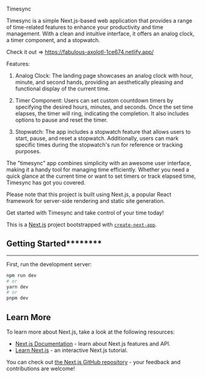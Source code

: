 Timesync

Timesync is a simple Next.js-based web application that provides a range of time-related features to enhance your productivity and time management. With a clean and intuitive interface, it offers an analog clock, a timer component, and a stopwatch.

Check it out => https://fabulous-axolotl-1ce674.netlify.app/

Features:

1. Analog Clock: The landing page showcases an analog clock with hour, minute, and second hands, providing an aesthetically pleasing and functional display of the current time.

2. Timer Component: Users can set custom countdown timers by specifying the desired hours, minutes, and seconds. Once the set time elapses, the timer will ring, indicating the completion. It also includes options to pause and reset the timer.

3. Stopwatch: The app includes a stopwatch feature that allows users to start, pause, and reset a stopwatch. Additionally, users can mark specific times during the stopwatch's run for reference or tracking purposes.

The "timesync" app combines simplicity with an awesome user interface, making it a handy tool for managing time efficiently. Whether you need a quick glance at the current time or want to set timers or track elapsed time, Timesync has got you covered.

Please note that this project is built using Next.js, a popular React framework for server-side rendering and static site generation.

Get started with Timesync and take control of your time today!



This is a [Next.js](https://nextjs.org/) project bootstrapped with [`create-next-app`](**https://github.com/vercel/next.js/tree/canary/packages/create-next-app**).

## Getting Started********
****
First, run the development server:

```bash
npm run dev
# or
yarn dev
# or
pnpm dev
```

## Learn More

To learn more about Next.js, take a look at the following resources:

- [Next.js Documentation](https://nextjs.org/docs) - learn about Next.js features and API.
- [Learn Next.js](https://nextjs.org/learn) - an interactive Next.js tutorial.

You can check out [the Next.js GitHub repository](https://github.com/vercel/next.js/) - your feedback and contributions are welcome!


